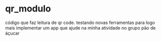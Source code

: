 # qr_modulo

código que faz leitura de qr code.
testando novas ferramentas para logo mais implementar um app que ajude na minha atividade no grupo pão de áçucar

